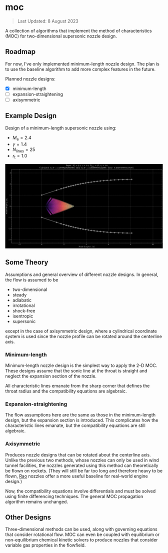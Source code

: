 # moc

> Last Updated: 8 August 2023

A collection of algorithms that implement the method of characteristics (MOC) for two-dimensional supersonic nozzle design.

## Roadmap

For now, I've only implemented minimum-length nozzle design. The plan is to use the baseline algorithm to add more complex features in the future.

Planned nozzle designs:

- [x] minimum-length
- [ ] expansion-straightening
- [ ] axisymmetric

## Example Design

Design of a minimum-length supersonic nozzle using:
- $M_\text{e}=2.4$
- $\gamma=1.4$
- $N_\text{lines}=25$
- $r_\text{t}=1.0$

![example design](img/example.webp)

## Some Theory

Assumptions and general overview of different nozzle designs. In general, the flow is assumed to be

- two-dimensional
- steady
- adiabatic
- irrotational
- shock-free
- isentropic
- supersonic

except in the case of axisymmetric design, where a cylindrical coordinate system is used since the nozzle profile can be rotated around the centerline axis.

### Minimum-length

Minimum-length nozzle design is the simplest way to apply the 2-D MOC. These designs assume that the sonic line at the throat is straight and neglect the expansion section of the nozzle.

All characteristic lines emanate from the sharp corner that defines the throat radius and the compatibility equations are algebraic.

### Expansion-straightening

The flow assumptions here are the same as those in the minimum-length design, but the expansion section is introduced. This complicates how the characteristic lines emanate, but the compatibility equations are still algebraic.

### Axisymmetric

Produces nozzle designs that can be rotated about the centerline axis. Unlike the previous two methods, whose nozzles can only be used in wind tunnel facilities, the nozzles generated using this method can theoretically be flown on rockets. (They will still be far too long and therefore heavy to be flown, [Rao](https://en.wikipedia.org/wiki/Bell_nozzle) nozzles offer a more useful baseline for real-world engine design.)

Now, the compatibility equations involve differentials and must be solved using finite differencing techniques. The general MOC propagation algorithm remains unchanged.

## Other Designs

Three-dimensional methods can be used, along with governing equations that consider rotational flow. MOC can even be coupled with equilibrium or non-equilibrium chemical kinetic solvers to produce nozzles that consider variable gas properties in the flowfield.
